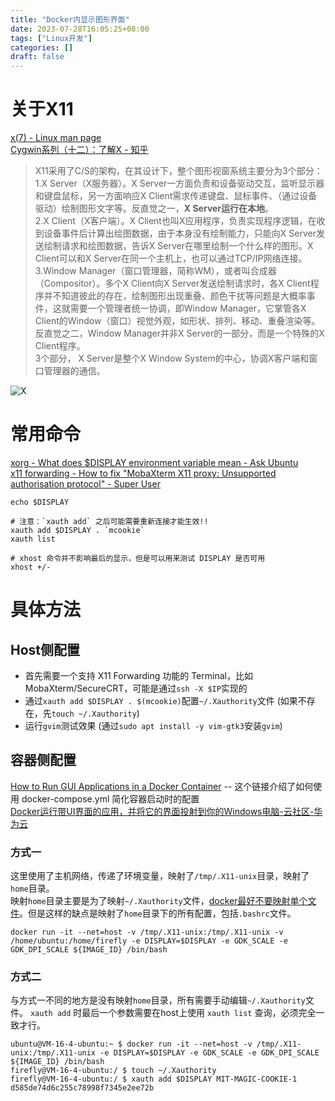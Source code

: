 ```yaml
---
title: "Docker内显示图形界面"
date: 2023-07-28T16:05:25+08:00
tags: ["Linux开发"]
categories: []
draft: false
---
```

# 关于X11
[x(7) - Linux man page](https://linux.die.net/man/7/x)  
[Cygwin系列（十二）：了解X - 知乎](https://zhuanlan.zhihu.com/p/134325713)  
>X11采用了C/S的架构，在其设计下，整个图形视窗系统主要分为3个部分：  
1.X Server（X服务器）。X Server一方面负责和设备驱动交互，监听显示器和键盘鼠标，另一方面响应X Client需求传递键盘、鼠标事件、（通过设备驱动）绘制图形文字等。反直觉之一，**X Server运行在本地**。  
2.X Client（X客户端）。X Client也叫X应用程序，负责实现程序逻辑，在收到设备事件后计算出绘图数据，由于本身没有绘制能力，只能向X Server发送绘制请求和绘图数据，告诉X Server在哪里绘制一个什么样的图形。X Client可以和X Server在同一个主机上，也可以通过TCP/IP网络连接。  
3.Window Manager（窗口管理器，简称WM），或者叫合成器（Compositor）。多个X Client向X Server发送绘制请求时，各X Client程序并不知道彼此的存在，绘制图形出现重叠、颜色干扰等问题是大概率事件，这就需要一个管理者统一协调，即Window Manager，它掌管各X Client的Window（窗口）视觉外观，如形状、排列、移动、重叠渲染等。反直觉之二，Window Manager并非X Server的一部分，而是一个特殊的X Client程序。  
3个部分， X Server是整个X Window System的中心，协调X客户端和窗口管理器的通信。

![X](https://cdn.jsdelivr.net/gh/devin0x01/myimages@master/githubpages/image_c6d6319755f698570c734a5b2a6aad56.png)


# 常用命令
[xorg - What does $DISPLAY environment variable mean - Ask Ubuntu](https://askubuntu.com/questions/1284285/what-does-display-environment-variable-mean)  
[x11 forwarding - How to fix "MobaXterm X11 proxy: Unsupported authorisation protocol" - Super User](https://superuser.com/questions/1111900/how-to-fix-mobaxterm-x11-proxy-unsupported-authorisation-protocol)


```shell
echo $DISPLAY

# 注意：`xauth add` 之后可能需要重新连接才能生效!!
xauth add $DISPLAY . `mcookie`
xauth list

# xhost 命令并不影响最后的显示，但是可以用来测试 DISPLAY 是否可用
xhost +/-
```

# 具体方法
## Host侧配置
+ 首先需要一个支持 X11 Forwarding 功能的 Terminal，比如 MobaXterm/SecureCRT，可能是通过`ssh -X $IP`实现的
+ 通过`xauth add $DISPLAY . $(mcookie)`配置`~/.Xauthority`文件 (如果不存在，先`touch ~/.Xauthority`)
+ 运行`gvim`测试效果 (通过`sudo apt install -y vim-gtk3`安装`gvim`)

## 容器侧配置
[How to Run GUI Applications in a Docker Container](https://www.howtogeek.com/devops/how-to-run-gui-applications-in-a-docker-container/) -- 这个链接介绍了如何使用 docker-compose.yml 简化容器启动时的配置  
[Docker运行带UI界面的应用，并将它的界面投射到你的Windows电脑-云社区-华为云](https://bbs.huaweicloud.com/blogs/281862)

### 方式一
这里使用了主机网络，传递了环境变量，映射了`/tmp/.X11-unix`目录，映射了`home`目录。  
映射`home`目录主要是为了映射`~/.Xauthority`文件，[docker最好不要映射单个文件](https://yuansmin.github.io/2019/docker-mount-single-file/)。但是这样的缺点是映射了`home`目录下的所有配置，包括`.bashrc`文件。
```shell
docker run -it --net=host -v /tmp/.X11-unix:/tmp/.X11-unix -v /home/ubuntu:/home/firefly -e DISPLAY=$DISPLAY -e GDK_SCALE -e GDK_DPI_SCALE ${IMAGE_ID} /bin/bash
```

### 方式二
与方式一不同的地方是没有映射`home`目录，所有需要手动编辑`~/.Xauthority`文件。
`xauth add` 时最后一个参数需要在host上使用 `xauth list` 查询，必须完全一致才行。
```shell
ubuntu@VM-16-4-ubuntu:~ $ docker run -it --net=host -v /tmp/.X11-unix:/tmp/.X11-unix -e DISPLAY=$DISPLAY -e GDK_SCALE -e GDK_DPI_SCALE ${IMAGE_ID} /bin/bash
firefly@VM-16-4-ubuntu:/ $ touch ~/.Xauthority
firefly@VM-16-4-ubuntu:/ $ xauth add $DISPLAY MIT-MAGIC-COOKIE-1 d585de74d6c255c78998f7345e2ee72b
```